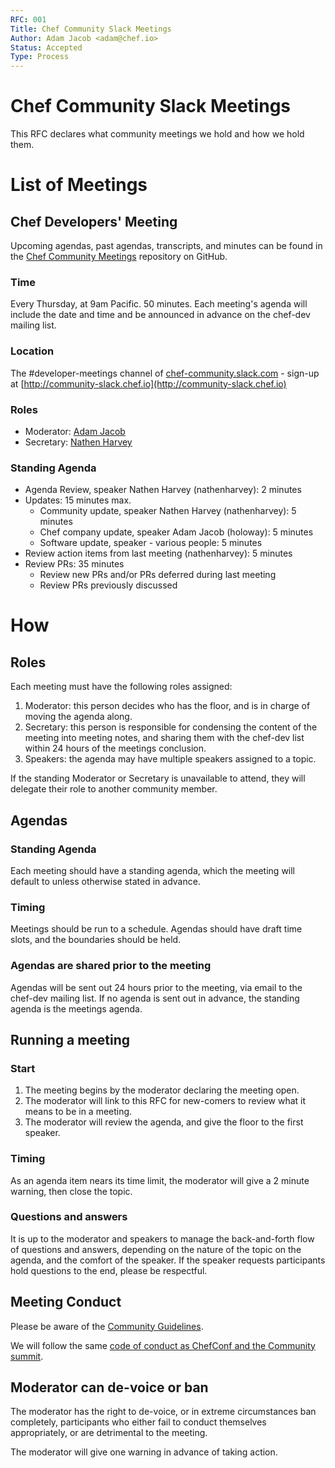 ```yaml
---
RFC: 001
Title: Chef Community Slack Meetings
Author: Adam Jacob <adam@chef.io>
Status: Accepted
Type: Process
---
```


# Chef Community Slack Meetings

This RFC declares what community meetings we hold and how we hold them.

# List of Meetings

## Chef Developers' Meeting

Upcoming agendas, past agendas, transcripts, and minutes can be found in the
[Chef Community Meetings](https://github.com/chef/chef-community-slack-meetings)
repository on GitHub.

### Time

Every Thursday, at 9am Pacific. 50 minutes.  Each meeting's agenda will include the date and time and be announced in advance on the chef-dev mailing list.

### Location

The #developer-meetings channel of [chef-community.slack.com](http://chef-community.slack.com) - sign-up at [http://community-slack.chef.io](http://community-slack.chef.io)

### Roles

* Moderator: [Adam Jacob](mailto:adam@chef.io)
* Secretary: [Nathen Harvey](mailto:nathen@chef.io)

### Standing Agenda

* Agenda Review, speaker Nathen Harvey (nathenharvey): 2 minutes
* Updates: 15 minutes max.
  * Community update, speaker Nathen Harvey (nathenharvey): 5 minutes
  * Chef company update, speaker Adam Jacob (holoway): 5 minutes
  * Software update, speaker - various people: 5 minutes
* Review action items from last meeting (nathenharvey): 5 minutes
* Review PRs:  35 minutes
  * Review new PRs and/or PRs deferred during last meeting
  * Review PRs previously discussed

# How

## Roles

Each meeting must have the following roles assigned:

1. Moderator: this person decides who has the floor, and is in charge of moving the agenda along.
2. Secretary: this person is responsible for condensing the content of the meeting into meeting notes, and sharing them with the chef-dev list within 24 hours of the meetings conclusion.
2. Speakers: the agenda may have multiple speakers assigned to a topic.

If the standing Moderator or Secretary is unavailable to attend, they will delegate their role to another
community member.

## Agendas

### Standing Agenda

Each meeting should have a standing agenda, which the meeting will default to
unless otherwise stated in advance.

### Timing

Meetings should be run to a schedule. Agendas should have draft time slots,
and the boundaries should be held.

### Agendas are shared prior to the meeting

Agendas will be sent out 24 hours prior to the meeting, via email to the chef-dev
mailing list. If no agenda is sent out in advance, the standing agenda is the
meetings agenda.

## Running a meeting

### Start

1. The meeting begins by the moderator declaring the meeting open.
2. The moderator will link to this RFC for new-comers to review what it means to be in a meeting.
3. The moderator will review the agenda, and give the floor to the first speaker.

### Timing

As an agenda item nears its time limit, the moderator will give a 2 minute warning, then close the
topic.

### Questions and answers

It is up to the moderator and speakers to manage the back-and-forth flow of questions and answers,
depending on the nature of the topic on the agenda, and the comfort of the speaker. If the speaker
requests participants hold questions to the end, please be respectful.

## Meeting Conduct

Please be aware of the [Community Guidelines](https://docs.chef.io/community_guidelines.html).

We will follow the same [code of conduct as ChefConf and the Community summit](https://www.chef.io/blog/chefconfcodeofconduct/#long_code_of_conduct).

## Moderator can de-voice or ban

The moderator has the right to de-voice, or in extreme circumstances ban completely, participants
who either fail to conduct themselves appropriately, or are detrimental to the meeting.

The moderator will give one warning in advance of taking action.
